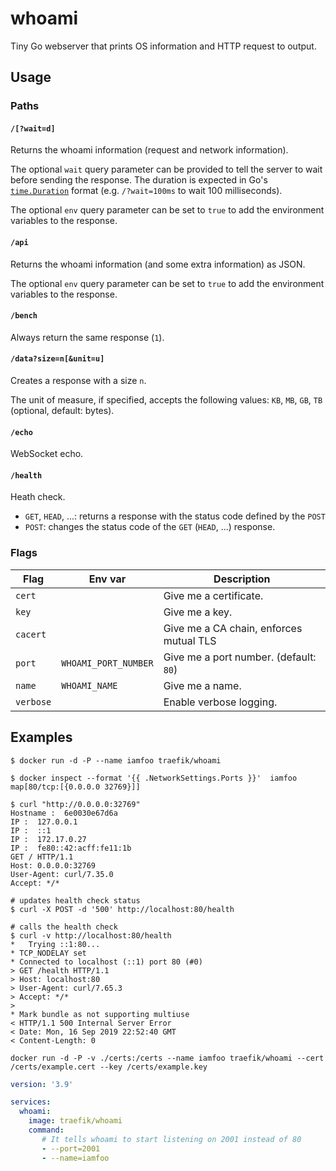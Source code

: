 # whoami

Tiny Go webserver that prints OS information and HTTP request to output.

## Usage

### Paths

#### `/[?wait=d]`

Returns the whoami information (request and network information).

The optional `wait` query parameter can be provided to tell the server to wait before sending the response.
The duration is expected in Go's [`time.Duration`](https://golang.org/pkg/time/#ParseDuration) format (e.g. `/?wait=100ms` to wait 100 milliseconds).

The optional `env` query parameter can be set to `true` to add the environment variables to the response.

#### `/api`

Returns the whoami information (and some extra information) as JSON.

The optional `env` query parameter can be set to `true` to add the environment variables to the response.

#### `/bench`

Always return the same response (`1`).

#### `/data?size=n[&unit=u]`

Creates a response with a size `n`.

The unit of measure, if specified, accepts the following values: `KB`, `MB`, `GB`, `TB` (optional, default: bytes).

#### `/echo`

WebSocket echo.

#### `/health`

Heath check.

- `GET`, `HEAD`, ...: returns a response with the status code defined by the `POST`
- `POST`: changes the status code of the `GET` (`HEAD`, ...) response.

### Flags

| Flag      | Env var              | Description                             |
|-----------|----------------------|-----------------------------------------|
| `cert`    |                      | Give me a certificate.                  |
| `key`     |                      | Give me a key.                          |
| `cacert`  |                      | Give me a CA chain, enforces mutual TLS |
| `port`    | `WHOAMI_PORT_NUMBER` | Give me a port number. (default: `80`)  |
| `name`    | `WHOAMI_NAME`        | Give me a name.                         |
| `verbose` |                      | Enable verbose logging.                 |

## Examples

```console
$ docker run -d -P --name iamfoo traefik/whoami

$ docker inspect --format '{{ .NetworkSettings.Ports }}'  iamfoo
map[80/tcp:[{0.0.0.0 32769}]]

$ curl "http://0.0.0.0:32769"
Hostname :  6e0030e67d6a
IP :  127.0.0.1
IP :  ::1
IP :  172.17.0.27
IP :  fe80::42:acff:fe11:1b
GET / HTTP/1.1
Host: 0.0.0.0:32769
User-Agent: curl/7.35.0
Accept: */*
```

```console
# updates health check status
$ curl -X POST -d '500' http://localhost:80/health

# calls the health check
$ curl -v http://localhost:80/health
*   Trying ::1:80...
* TCP_NODELAY set
* Connected to localhost (::1) port 80 (#0)
> GET /health HTTP/1.1
> Host: localhost:80
> User-Agent: curl/7.65.3
> Accept: */*
>
* Mark bundle as not supporting multiuse
< HTTP/1.1 500 Internal Server Error
< Date: Mon, 16 Sep 2019 22:52:40 GMT
< Content-Length: 0
```

```console
docker run -d -P -v ./certs:/certs --name iamfoo traefik/whoami --cert /certs/example.cert --key /certs/example.key
```

```yml
version: '3.9'

services:
  whoami:
    image: traefik/whoami
    command:
       # It tells whoami to start listening on 2001 instead of 80
       - --port=2001
       - --name=iamfoo
```
